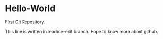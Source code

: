# Hello-World
First Git Repository.

This line is written in readme-edit branch. Hope to know more about github.
